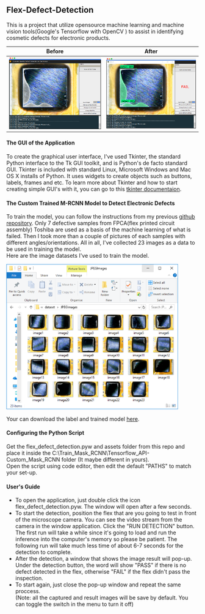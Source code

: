 ## Flex-Defect-Detection

This is a project that utilize opensource machine learning and machine vision tools(Google's Tensorflow with OpenCV ) to assist in identifying cosmetic defects for electronic products.

Before                     |  After
:-------------------------:|:-------------------------:
<img src="https://github.com/jericovalino/Flex-Defect-Detection/blob/master/assets/detection.PNG" alt="GUI" width="430"/>  |  <img src="https://github.com/jericovalino/Flex-Defect-Detection/blob/master/assets/detection1.PNG" alt="GUI" width="430"/>



#### The GUI of the Application
To create the graphical user interface, I've used Tkinter, the standard Python interface to the Tk GUI toolkit, and is Python's de facto standard GUI. Tkinter is included with standard Linux, Microsoft Windows and Mac OS X installs of Python.
It uses widgets to create objects such as buttons, labels, frames and etc. To learn more about Tkinter and how to start creating simple GUI's with it, you can go to this [tkinter documentaion](https://docs.python.org/3/library/tk.html).

#### The Custom Trained M-RCNN Model to Detect Electronic Defects
To train the model, you can follow the instructions from my previous [github repository](https://github.com/jericovalino/Train_Mask_RCNN).
Only 7 defective samples from FPCA(flex printed circuit assembly) Toshiba are used as a basis of the machine learning of what is failed. Then I took more than a couple of pictures of each samples with different angles/orientations. All in all, I've collected 23 images as a data to be used in training the model. <br/>
Here are the image datasets I've used to train the model. 

<img src="https://github.com/jericovalino/Flex-Defect-Detection/blob/master/assets/images.PNG" alt="GUI" width="450"/>

Your can download the label and trained model [here](https://drive.google.com/open?id=10P9eOnwiRWgtlqGMUap13Fp6I2S0Rr3g).

#### Configuring the Python Script
Get the flex_defect_detection.pyw and assets folder from this repo and place it inside the C:\Train_Mask_RCNN\Tensorflow_API-Custom_Mask_RCNN folder (It maybe different in yours). <br/>
Open the script using code editor, then edit the default "PATHS" to match your set-up.

#### User's Guide
* To open the application, just double click the icon flex_defect_detection.pyw. The window will open after a few seconds. <br/>
* To start the detection, position the flex that are you going to test in front of the microscope camera. You can see the video stream from the camera in the window application. Click the "RUN DETECTION" button. The first run will take a while since it's going to load and run the inference into the computer's memory so please be patient. The following run will take much less time of about 6-7 seconds for the detection to complete. <br/>
* After the detection, a window that shows the image result will pop-up. Under the detection button, the word will show "PASS" if there is no defect detected in the flex, otherwise "FAIL" if the flex didn't pass the inspection.
* To start again, just close the pop-up window and repeat the same proccess. <br/>
(Note: all the captured and result images will be save by default. You can toggle the switch in the menu to turn it off)

